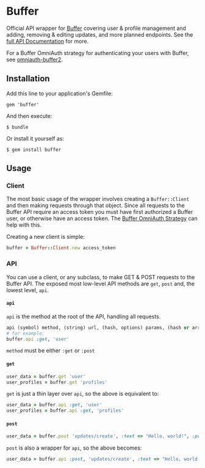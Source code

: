 # Buffer

Official API wrapper for [Buffer](http://bufferapp.com) covering user & profile management and adding, removing & editing updates, and more planned endpoints. See the [full API Documentation](http://bufferapp.com/developers/api/) for more.

For a Buffer OmniAuth strategy for authenticating your users with Buffer, see [omniauth-buffer2](/bufferapp/omniauth-buffer2).

## Installation

Add this line to your application's Gemfile:

    gem 'buffer'

And then execute:

    $ bundle

Or install it yourself as:

    $ gem install buffer

## Usage

### Client

The most basic usage of the wrapper involves creating a `Buffer::Client` and then making requests through that object. Since all requests to the Buffer API require an access token you must have first authorized a Buffer user, or otherwise have an access token. The [Buffer OmniAuth Strategy](http://github.com/bufferapp/omniauth-buffer2) can help with this.

Creating a new client is simple:

```ruby
buffer = Buffer::Client.new access_token
```

### API

You can use a client, or any subclass, to make GET & POST requests to the Buffer API. The exposed most low-level API methods are `get`, `post` and, the lowest level, `api`. 

#### `api`

`api` is the method at the root of the API, handling all requests.

```ruby
api (symbol) method, (string) url, (hash, options) params, (hash or array, optional) data
# for example:
buffer.api :get, 'user'
```

`method` must be either `:get` or `:post`

#### `get`

```ruby
user_data = buffer.get 'user'
user_profiles = buffer.get 'profiles'
```

`get` is just a thin layer over `api`, so the above is equivalent to:

```ruby
user_data = buffer.api :get, 'user'
user_profiles = buffer.api :get, 'profiles'
```

#### `post`

```ruby
user_data = buffer.post 'updates/create', :text => "Hello, world!", :profile_ids => ['123abc456', '789def123']
```

`post` is also a wrapper for `api`, so the above becomes:

```ruby
user_data = buffer.api :post, 'updates/create', :text => "Hello, world!", :profile_ids => ['123abc456', '789def123']
```
